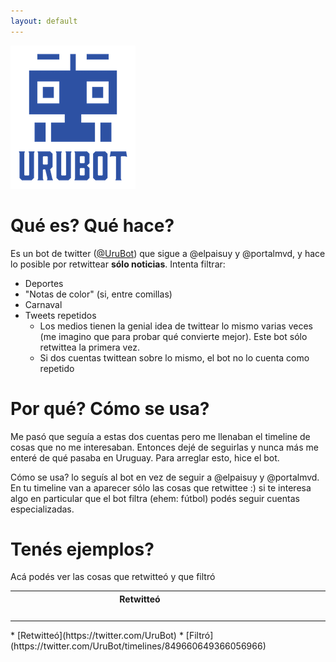 ```yaml
---
layout: default
---
```

![@UruBot](/public/logo.png "@UruBot")

# Qué es? Qué hace?
Es un bot de twitter ([@UruBot](https://twitter.com/UruBot)) que sigue a @elpaisuy y @portalmvd, y hace lo posible por retwittear **sólo noticias**. Intenta filtrar:

* Deportes
* "Notas de color" (si, entre comillas)
* Carnaval
* Tweets repetidos
  * Los medios tienen la genial idea de twittear lo mismo varias veces (me imagino que para probar qué convierte mejor). Este bot sólo retwittea la primera vez.
  * Si dos cuentas twittean sobre lo mismo, el bot no lo cuenta como repetido

# Por qué? Cómo se usa?
Me pasó que seguía a estas dos cuentas pero me llenaban el timeline de cosas que no me interesaban. Entonces dejé de seguirlas y nunca más me enteré de qué pasaba en Uruguay. Para arreglar esto, hice el bot.

Cómo se usa? lo seguís al bot en vez de seguir a @elpaisuy y @portalmvd. En tu timeline van a aparecer sólo las cosas que retwittee :) si te interesa algo en particular que el bot filtra (ehem: fútbol) podés seguir cuentas especializadas.

# Tenés ejemplos?
Acá podés ver las cosas que retwitteó y que filtró
<div id="enpc">
<table>
  <tr>
    <th>Retwitteó</th>
    <th>&nbsp;</th>
    <th>Filtró</th>
  </tr>
  <tr>
    <td valign="top"><div id="timeline" style="width: 400px;"></div></td>
    <td>&nbsp;</td>
    <td valign="top"><div id="filtrado" style="width: 400px;"></div></td>
  </tr>
</table>
</div>
<div markdown="1" id="enmobile">
* [Retwitteó](https://twitter.com/UruBot)
* [Filtró](https://twitter.com/UruBot/timelines/849660649366056966)
</div>
